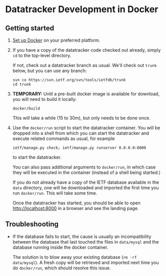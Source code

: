 # Datatracker Development in Docker

## Getting started

1. [Set up Docker](https://docs.docker.com/get-started/) on your preferred
   platform.

2. If you have a copy of the datatracker code checked out already, simply `cd`
   to the top-level directory.

   If not, check out a datatracker branch as usual. We'll check out `trunk`
   below, but you can use any branch:

       svn co https://svn.ietf.org/svn/tools/ietfdb/trunk
       cd trunk

4. **TEMPORARY:** Until a pre-built docker image is available for download, you will need
   to build it locally:

       docker/build

    This will take a while (15 to 30m), but only needs to be done once.

5. Use the `docker/run` script to start the datatracker container. You will be
   dropped into a shell from which you can start the datatracker and execute
   related commands as usual, for example

       ietf/manage.py check; ietf/manage.py runserver 0.0.0.0:8000

   to start the datatracker.

   You can also pass additional arguments to `docker/run`, in which case they
   will be executed in the container (instead of a shell being started.)

   If you do not already have a copy of the IETF database available in the
   `data` directory, one will be downloaded and imported the first time you run
   `docker/run`. This will take some time.

   Once the datatracker has started, you should be able to open
   [http://localhost:8000](http://localhost:8000) in a browser and see the
   landing page.

## Troubleshooting

- If the database fails to start, the cause is usually an incompatibility
  between the database that last touched the files in `data/mysql` and the
  database running inside the docker container.

  The solution is to blow away your existing database (`rm -rf data/mysql`). A
  fresh copy will be retrieved and imported next time you do `docker/run`, which
  should resolve this issue.